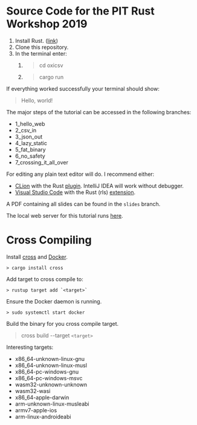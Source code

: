# Source Code for the PIT Rust Workshop 2019

1) Install Rust. ([link](https://rustup.rs/))
2) Clone this repository.
3) In the terminal enter:
    1) > cd oxicsv
    2) > cargo run

If everything worked successfully your terminal should show:

> Hello, world!

The major steps of the tutorial can be accessed in the following branches:

* 1_hello_web
* 2_csv_in
* 3_json_out
* 4_lazy_static
* 5_fat_binary
* 6_no_safety
* 7_crossing_it_all_over

For editing any plain text editor will do. I recommend either:

* [CLion](https://www.jetbrains.com/clion/) with the Rust [plugin](https://intellij-rust.github.io/). IntelliJ IDEA will work without debugger. 
* [Visual Studio Code](https://code.visualstudio.com/) with the Rust (rls) [extension](https://marketplace.visualstudio.com/items?itemName=rust-lang.rust).

A PDF containing all slides can be found in the `slides` branch.

The local web server for this tutorial runs 
[here](http://127.0.0.1:12345).

# Cross Compiling

Install [cross](https://github.com/rust-embedded/cross) and [Docker](https://www.docker.com/).

    > cargo install cross

Add target to cross compile to:

    > rustup target add `<target>`

Ensure the Docker daemon is running.

    > sudo systemctl start docker

Build the binary for you cross compile target.

> cross build --target `<target>`

Interesting targets:

* x86_64-unknown-linux-gnu
* x86_64-unknown-linux-musl
* x86_64-pc-windows-gnu
* x86_64-pc-windows-msvc
* wasm32-unknown-unknown
* wasm32-wasi
* x86_64-apple-darwin
* arm-unknown-linux-musleabi
* armv7-apple-ios
* arm-linux-androideabi

    
